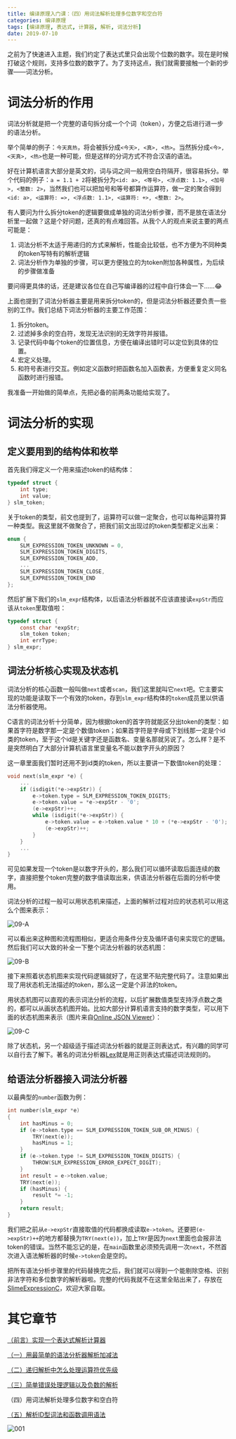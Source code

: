 ```yaml
---
title: 编译原理入门课：（四）用词法解析处理多位数字和空白符
categories: 编译原理
tags: [编译原理, 表达式, 计算器, 解析, 词法分析]
date: 2019-07-10
---
```


之前为了快速进入主题，我们约定了表达式里只会出现个位数的数字。现在是时候打破这个规则，支持多位数的数字了。为了支持这点，我们就需要接触一个新的步骤——词法分析。

# 词法分析的作用

词法分析就是把一个完整的语句拆分成一个个词（token），方便之后进行进一步的语法分析。

举个简单的例子：`今天真热`，将会被拆分成`<今天>, <真>, <热>`。当然拆分成`<今>, <天真>, <热>`也是一种可能，但是这样的分词方式不符合汉语的语法。

<!--more-->

好在计算机语言大部分是英文的，词与词之间一般用空白符隔开，很容易拆分。举个代码的例子：`a = 1.1 + 2`将被拆分为`<id: a>, <等号>, <浮点数: 1.1>, <加号>, <整数: 2>`，当然我们也可以把加号和等号都算作运算符，做一定的聚合得到`<id: a>, <运算符: =>, <浮点数: 1.1>, <运算符: +>, <整数: 2>`。

有人要问为什么拆分token的逻辑要做成单独的词法分析步骤，而不是放在语法分析里一起做？这是个好问题，还真的有点难回答。从我个人的观点来说主要的两点可能是：

1. 词法分析不太适于用递归的方式来解析，性能会比较低，也不方便为不同种类的token写特有的解析逻辑
2. 词法分析作为单独的步骤，可以更方便独立的为token附加各种属性，为后续的步骤做准备

要问得更具体的话，还是建议各位在自己写编译器的过程中自行体会一下……😂

上面也提到了词法分析器主要是用来拆分token的，但是词法分析器还要负责一些别的工作。我们总结下词法分析器的主要工作范围：

1. 拆分token。
2. 过滤掉多余的空白符，发现无法识别的无效字符并报错。
3. 记录代码中每个token的位置信息，方便在编译出错时可以定位到具体的位置。
4. 宏定义处理。
5. 和符号表进行交互。例如定义函数时把函数名加入函数表，方便重复定义同名函数时进行报错。

我准备一开始做的简单点，先把必备的前两条功能给实现了。

# 词法分析的实现

## 定义要用到的结构体和枚举

首先我们得定义一个用来描述token的结构体：

```c
typedef struct {
    int type;
    int value;
} slm_token;
```

关于token的类型，前文也提到了，运算符可以做一定聚合，也可以每种运算符算一种类型。我这里就不做聚合了，把我们前文出现过的token类型都定义出来：

```c
enum {
    SLM_EXPRESSION_TOKEN_UNKNOWN = 0,
    SLM_EXPRESSION_TOKEN_DIGITS,
    SLM_EXPRESSION_TOKEN_ADD,
    ...
    SLM_EXPRESSION_TOKEN_CLOSE,
    SLM_EXPRESSION_TOKEN_END
};
```

然后扩展下我们的`slm_expr`结构体，以后语法分析器就不应该直接读`expStr`而应该从`token`里取值啦：

```c
typedef struct {
    const char *expStr;
    slm_token token;
    int errType;
} slm_expr;
```

## 词法分析核心实现及状态机

词法分析的核心函数一般叫做`next`或者`scan`，我们这里就叫它`next`吧。它主要实现的功能是读取下一个有效的token，存到`slm_expr`结构体的`token`成员里以供语法分析器使用。

C语言的词法分析十分简单，因为根据token的首字符就能区分出token的类型：如果首字符是数字那一定是个数值token；如果首字符是字母或下划线那一定是个id类的token，至于这个id是关键字还是函数名、变量名那就另说了。怎么样？是不是突然明白了大部分计算机语言里变量名不能以数字开头的原因？

这一章里面我们暂时还用不到id类的token，所以主要讲一下数值token的处理：

```c
void next(slm_expr *e) {
    ...
    if (isdigit(*e->expStr)) {
        e->token.type = SLM_EXPRESSION_TOKEN_DIGITS;
        e->token.value = *e->expStr - '0';
        (e->expStr)++;
        while (isdigit(*e->expStr)) {
            e->token.value = e->token.value * 10 + (*e->expStr - '0');
            (e->expStr)++;
        }
    }
    ...
}
```

可见如果发现一个token是以数字开头的，那么我们可以循环读取后面连续的数字，直接把整个token完整的数字值读取出来，供语法分析器在后面的分析中使用。

词法分析的过程一般可以用状态机来描述，上面的解析过程对应的状态机可以用这么个图来表示：

![09-A](/2019/07/09-A.png)

可以看出来这种图和流程图相似，更适合用条件分支及循环语句来实现它的逻辑。然后我们可以大致的补全一下整个词法分析器的状态机图：

![09-B](/2019/07/09-B.png)

接下来照着状态机图来实现代码逻辑就好了，在这里不贴完整代码了。注意如果出现了用状态机无法描述的token，那么这一定是个非法的token。

用状态机图可以直观的表示词法分析的流程，以后扩展数值类型支持浮点数之类的，都可以从画状态机图开始。比如大部分计算机语言支持的数字类型，可以用下面的状态机图来表示（图片来自[Online JSON Viewer](http://jsonviewer.stack.hu/)）：

![09-C](/2019/07/09-C.png)

除了状态机，另一个超级适于描述词法分析器的就是正则表达式，有兴趣的同学可以自行去了解下。著名的词法分析器[Lex](https://en.wikipedia.org/wiki/Lex_%28software%29)就是用正则表达式描述词法规则的。

## 给语法分析器接入词法分析器

以最典型的`number`函数为例：

```c
int number(slm_expr *e)
{
    int hasMinus = 0;
    if (e->token.type == SLM_EXPRESSION_TOKEN_SUB_OR_MINUS) {
        TRY(next(e));
        hasMinus = 1;
    }
    if (e->token.type != SLM_EXPRESSION_TOKEN_DIGITS) {
        THROW(SLM_EXPRESSION_ERROR_EXPECT_DIGIT);
    }
    int result = e->token.value;
    TRY(next(e));
    if (hasMinus) {
        result *= -1;
    }
    return result;
}
```

我们把之前从`e->expStr`直接取值的代码都换成读取`e->token`。还要把`(e->expStr)++`的地方都替换为`TRY(next(e))`，加上`TRY`是因为`next`里面也会报非法token的错误。当然不能忘记的是，在`main`函数里必须预先调用一次`next`，不然首次进入语法解析器的时候`e->token`会是空的。

把所有语法分析步骤里的代码替换完之后，我们就可以得到一个能剔除空格、识别非法字符和多位数字的解析器啦。完整的代码我就不在这里全贴出来了，存放在[SlimeExpressionC](https://github.com/HarrisonXi/SlimeExpressionC/tree/chapter4)，欢迎大家自取。

# 其它章节

[（前言）实现一个表达式解析计算器](/2019/07/编译原理入门课：（前言）实现一个表达式解析计算器.html)

[（一）用最简单的语法分析器解析加减法](/2019/07/编译原理入门课：（一）用最简单的语法分析器解析加减法.html)

[（二）递归解析中怎么处理运算符优先级](/2019/07/编译原理入门课：（二）递归解析中怎么处理运算符优先级.html)

[（三）简单错误处理逻辑以及负数的解析](/2019/07/编译原理入门课：（三）简单错误处理逻辑以及负数的解析.html)

（四）用词法解析处理多位数字和空白符

[（五）解析ID型词法和函数调用语法](/2019/07/编译原理入门课：（五）解析ID型词法和函数调用语法.html)

![001](/stickers/001.png)